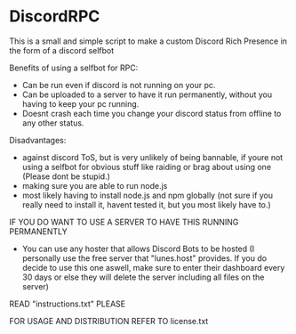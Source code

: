 # DiscordRPC

This is a small and simple script to make a custom Discord Rich Presence in the form of a discord selfbot

Benefits of using a selfbot for RPC:
- Can be run even if discord is not running on your pc.
- Can be uploaded to a server to have it run permanently, without you having to keep your pc running.
- Doesnt crash each time you change your discord status from offline to any other status.

Disadvantages:
- against discord ToS, but is very unlikely of being bannable, if youre not using a selfbot for obvious stuff like raiding or brag about using one (Please dont be stupid.)
- making sure you are able to run node.js
- most likely having to install node.js and npm globally (not sure if you really need to install it, havent tested it, but you most likely have to.)

IF YOU DO WANT TO USE A SERVER TO HAVE THIS RUNNING PERMANENTLY
- You can use any hoster that allows Discord Bots to be hosted (I personally use the free server that "lunes.host" provides. If you do decide to use this one aswell, make sure to enter their dashboard every 30 days or else they will delete the server including all files on the server)

READ "instructions.txt" PLEASE

FOR USAGE AND DISTRIBUTION REFER TO license.txt
